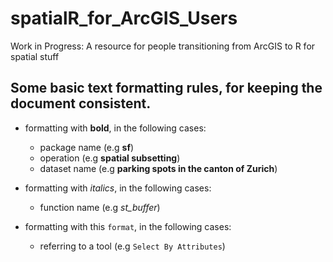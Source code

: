 # spatialR_for_ArcGIS_Users
Work in Progress: A resource for people transitioning from ArcGIS to R for spatial stuff


## Some basic text formatting rules, for keeping the document consistent.

- formatting with __bold__, in the following cases:
    - package name (e.g __sf__)
    - operation (e.g __spatial subsetting__)
    - dataset name (e.g __parking spots in the canton of Zurich__)
    
- formatting with _italics_, in the following cases:
    - function name (e.g _st_buffer_)
    
- formatting with this `format`, in the following cases:
    - referring to a tool (e.g `Select By Attributes`) 
